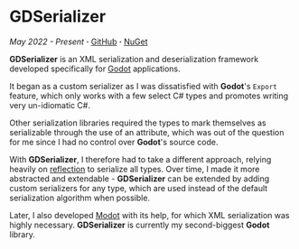 # GDSerializer

*May 2022 - Present* **·** [GitHub](https://github.com/Carnagion/GDSerializer) **·** [NuGet](https://www.nuget.org/packages/GDSerializer)

**GDSerializer** is an XML serialization and deserialization framework developed specifically for [Godot](https://godotengine.org) applications.

It began as a custom serializer as I was dissatisfied with **Godot**'s `Export` feature, which only works with a few select C# types and promotes writing very un-idiomatic C#.

Other serialization libraries required the types to mark themselves as serializable through the use of an attribute, which was out of the question for me since I had no control over **Godot**'s source code.

With **GDSerializer**, I therefore had to take a different approach, relying heavily on [reflection](https://docs.microsoft.com/en-us/dotnet/csharp/programming-guide/concepts/reflection) to serialize all types.
Over time, I made it more abstracted and extendable - **GDSerializer** can be extended by adding custom serializers for any type, which are used instead of the default serialization algorithm when possible.

Later, I also developed [Modot](https://github.com/Carnagion/Modot) with its help, for which XML serialization was highly necessary.
**GDSerializer** is currently my second-biggest **Godot** library.